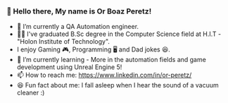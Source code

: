 ### 👋 Hello there, My name is Or Boaz Peretz!

- 🔭 I’m currently a QA Automation engineer.
- 👨‍🎓 I've graduated B.Sc degree in the Computer Science field at H.I.T - "Holon Institute of Technology".
- I enjoy Gaming 🎮, Programming 🖥️ and Dad jokes 😆.
- 🌱 I’m currently learning - More in the automation fields and game development using Unreal Engine 5!
- 📫 How to reach me: https://www.linkedin.com/in/or-peretz/
- 😆 Fun fact about me: I fall asleep when I hear the sound of a vacuum cleaner :)

<!--
**OrPerDev/OrPerDev** is a ✨ _special_ ✨ repository because its `README.md` (this file) appears on your GitHub profile.

Here are some ideas to get you started:

- 🔭 I’m currently working on ...
- 🌱 I’m currently learning ...
- 👯 I’m looking to collaborate on ...
- 🤔 I’m looking for help with ...
- 💬 Ask me about ...
- 📫 How to reach me: ...
- 😄 Pronouns: ...
- ⚡ Fun fact: ...
-->
